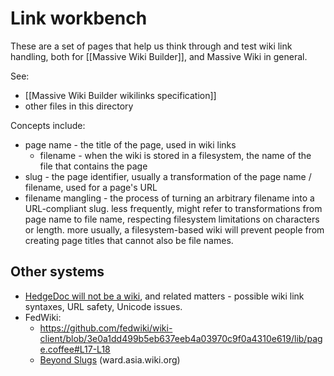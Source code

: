 # Link workbench

These are a set of pages that help us think through and test wiki link handling, both for [[Massive Wiki Builder]], and Massive Wiki in general.

See:
- [[Massive Wiki Builder wikilinks specification]]
- other files in this directory

Concepts include:

- page name - the title of the page, used in wiki links
	- filename - when the wiki is stored in a filesystem, the name of the file that contains the page
- slug - the page identifier, usually a transformation of the page name / filename, used for a page's URL
- filename mangling - the process of turning an arbitrary filename into a URL-compliant slug. less frequently, might refer to transformations from page name to file name, respecting filesystem limitations on characters or length. more usually, a filesystem-based wiki will prevent people from creating page titles that cannot also be file names.

## Other systems

- [HedgeDoc will not be a wiki](https://github.com/hedgedoc/react-client/issues/443#issuecomment-762491225), and related matters - possible wiki link syntaxes, URL safety, Unicode issues.
- FedWiki:
	- <https://github.com/fedwiki/wiki-client/blob/3e0a1dd499b5eb637eeb4a03970c9f0a4310e619/lib/page.coffee#L17-L18>
	- [Beyond Slugs](http://ward.asia.wiki.org/view/beyond-slugs) (ward.asia.wiki.org)
